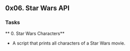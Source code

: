 ## 0x06. Star Wars API

### Tasks

** 0. Star Wars Characters**
- A script that prints all characters of a Star Wars movie.
